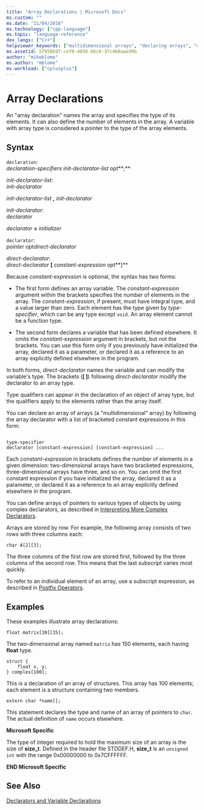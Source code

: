 ```yaml
---
title: "Array Declarations | Microsoft Docs"
ms.custom: ""
ms.date: "11/04/2016"
ms.technology: ["cpp-language"]
ms.topic: "language-reference"
dev_langs: ["C++"]
helpviewer_keywords: ["multidimensional arrays", "declaring arrays", "arrays [C++], declaring"]
ms.assetid: 5f958b97-cef0-4058-bbc6-37c460aaed9b
author: "mikeblome"
ms.author: "mblome"
ms.workload: ["cplusplus"]
---
```

# Array Declarations
An "array declaration" names the array and specifies the type of its elements. It can also define the number of elements in the array. A variable with array type is considered a pointer to the type of the array elements.  
  
## Syntax  
 `declaration`:  
 *declaration-specifiers init-declarator-list* opt**;**  
  
 *init-declarator-list*:  
 *init-declarator*  
  
 *init-declarator-list* **,**  *init-declarator*  
  
 *init-declarator*:  
 *declarator*  
  
 *declarator*  **=**  *initializer*  
  
 `declarator`:  
 *pointer* opt*direct-declarator*  
  
 *direct-declarator*:  
 *direct-declarator*  **[**  *constant-expression* opt**]**  
  
 Because *constant-expression* is optional, the syntax has two forms:  
  
-   The first form defines an array variable. The *constant-expression* argument within the brackets specifies the number of elements in the array. The *constant-expression*, if present, must have integral type, and a value larger than zero. Each element has the type given by *type-specifier*, which can be any type except `void`. An array element cannot be a function type.  
  
-   The second form declares a variable that has been defined elsewhere. It omits the *constant-expression* argument in brackets, but not the brackets. You can use this form only if you previously have initialized the array, declared it as a parameter, or declared it as a reference to an array explicitly defined elsewhere in the program.  
  
 In both forms, *direct-declarator* names the variable and can modify the variable's type. The brackets (**[ ]**) following *direct-declarator* modify the declarator to an array type.  
  
 Type qualifiers can appear in the declaration of an object of array type, but the qualifiers apply to the elements rather than the array itself.  
  
 You can declare an array of arrays (a "multidimensional" array) by following the array declarator with a list of bracketed constant expressions in this form:  
  
```  
  
type-specifier  
declarator [constant-expression] [constant-expression] ...  
```  
  
 Each *constant-expression* in brackets defines the number of elements in a given dimension: two-dimensional arrays have two bracketed expressions, three-dimensional arrays have three, and so on. You can omit the first constant expression if you have initialized the array, declared it as a parameter, or declared it as a reference to an array explicitly defined elsewhere in the program.  
  
 You can define arrays of pointers to various types of objects by using complex declarators, as described in [Interpreting More Complex Declarators](../c-language/interpreting-more-complex-declarators.md).  
  
 Arrays are stored by row. For example, the following array consists of two rows with three columns each:  
  
```  
char A[2][3];  
```  
  
 The three columns of the first row are stored first, followed by the three columns of the second row. This means that the last subscript varies most quickly.  
  
 To refer to an individual element of an array, use a subscript expression, as described in [Postfix Operators](../c-language/postfix-operators.md).  
  
## Examples  
 These examples illustrate array declarations:  
  
```  
float matrix[10][15];  
```  
  
 The two-dimensional array named `matrix` has 150 elements, each having **float** type.  
  
```  
struct {  
    float x, y;  
} complex[100];  
```  
  
 This is a declaration of an array of structures. This array has 100 elements; each element is a structure containing two members.  
  
```  
extern char *name[];  
```  
  
 This statement declares the type and name of an array of pointers to `char`. The actual definition of `name` occurs elsewhere.  
  
 **Microsoft Specific**  
  
 The type of integer required to hold the maximum size of an array is the size of **size_t**. Defined in the header file STDDEF.H, **size_t** is an `unsigned int` with the range 0x00000000 to 0x7CFFFFFF.  
  
 **END Microsoft Specific**  
  
## See Also  
 [Declarators and Variable Declarations](../c-language/declarators-and-variable-declarations.md)